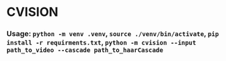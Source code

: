 # CVISION
### Usage: `python -m venv .venv`, `source ./venv/bin/activate`, `pip install -r requirments.txt`, `python -m cvision --input path_to_video --cascade path_to_haarCascade`
